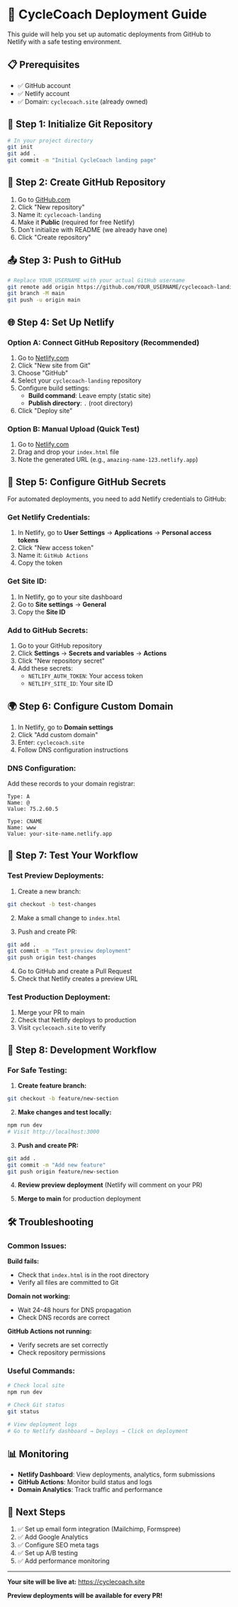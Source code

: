 # 🚀 CycleCoach Deployment Guide

This guide will help you set up automatic deployments from GitHub to Netlify with a safe testing environment.

## 📋 Prerequisites

- ✅ GitHub account
- ✅ Netlify account  
- ✅ Domain: `cyclecoach.site` (already owned)

## 🔧 Step 1: Initialize Git Repository

```bash
# In your project directory
git init
git add .
git commit -m "Initial CycleCoach landing page"
```

## 🔗 Step 2: Create GitHub Repository

1. Go to [GitHub.com](https://github.com)
2. Click "New repository"
3. Name it: `cyclecoach-landing`
4. Make it **Public** (required for free Netlify)
5. Don't initialize with README (we already have one)
6. Click "Create repository"

## 📤 Step 3: Push to GitHub

```bash
# Replace YOUR_USERNAME with your actual GitHub username
git remote add origin https://github.com/YOUR_USERNAME/cyclecoach-landing.git
git branch -M main
git push -u origin main
```

## 🌐 Step 4: Set Up Netlify

### Option A: Connect GitHub Repository (Recommended)

1. Go to [Netlify.com](https://netlify.com)
2. Click "New site from Git"
3. Choose "GitHub"
4. Select your `cyclecoach-landing` repository
5. Configure build settings:
   - **Build command**: Leave empty (static site)
   - **Publish directory**: `.` (root directory)
6. Click "Deploy site"

### Option B: Manual Upload (Quick Test)

1. Go to [Netlify.com](https://netlify.com)
2. Drag and drop your `index.html` file
3. Note the generated URL (e.g., `amazing-name-123.netlify.app`)

## 🔐 Step 5: Configure GitHub Secrets

For automated deployments, you need to add Netlify credentials to GitHub:

### Get Netlify Credentials:

1. In Netlify, go to **User Settings** → **Applications** → **Personal access tokens**
2. Click "New access token"
3. Name it: `GitHub Actions`
4. Copy the token

### Get Site ID:

1. In Netlify, go to your site dashboard
2. Go to **Site settings** → **General**
3. Copy the **Site ID**

### Add to GitHub Secrets:

1. Go to your GitHub repository
2. Click **Settings** → **Secrets and variables** → **Actions**
3. Click "New repository secret"
4. Add these secrets:
   - `NETLIFY_AUTH_TOKEN`: Your access token
   - `NETLIFY_SITE_ID`: Your site ID

## 🌍 Step 6: Configure Custom Domain

1. In Netlify, go to **Domain settings**
2. Click "Add custom domain"
3. Enter: `cyclecoach.site`
4. Follow DNS configuration instructions

### DNS Configuration:

Add these records to your domain registrar:

```
Type: A
Name: @
Value: 75.2.60.5

Type: CNAME  
Name: www
Value: your-site-name.netlify.app
```

## 🧪 Step 7: Test Your Workflow

### Test Preview Deployments:

1. Create a new branch:
```bash
git checkout -b test-changes
```

2. Make a small change to `index.html`

3. Push and create PR:
```bash
git add .
git commit -m "Test preview deployment"
git push origin test-changes
```

4. Go to GitHub and create a Pull Request
5. Check that Netlify creates a preview URL

### Test Production Deployment:

1. Merge your PR to main
2. Check that Netlify deploys to production
3. Visit `cyclecoach.site` to verify

## 🔄 Step 8: Development Workflow

### For Safe Testing:

1. **Create feature branch:**
```bash
git checkout -b feature/new-section
```

2. **Make changes and test locally:**
```bash
npm run dev
# Visit http://localhost:3000
```

3. **Push and create PR:**
```bash
git add .
git commit -m "Add new feature"
git push origin feature/new-section
```

4. **Review preview deployment** (Netlify will comment on your PR)

5. **Merge to main** for production deployment

## 🛠️ Troubleshooting

### Common Issues:

**Build fails:**
- Check that `index.html` is in the root directory
- Verify all files are committed to Git

**Domain not working:**
- Wait 24-48 hours for DNS propagation
- Check DNS records are correct

**GitHub Actions not running:**
- Verify secrets are set correctly
- Check repository permissions

### Useful Commands:

```bash
# Check local site
npm run dev

# Check Git status
git status

# View deployment logs
# Go to Netlify dashboard → Deploys → Click on deployment
```

## 📊 Monitoring

- **Netlify Dashboard**: View deployments, analytics, form submissions
- **GitHub Actions**: Monitor build status and logs
- **Domain Analytics**: Track traffic and performance

## 🎯 Next Steps

1. ✅ Set up email form integration (Mailchimp, Formspree)
2. ✅ Add Google Analytics
3. ✅ Configure SEO meta tags
4. ✅ Set up A/B testing
5. ✅ Add performance monitoring

---

**Your site will be live at:** https://cyclecoach.site

**Preview deployments will be available for every PR!** 
